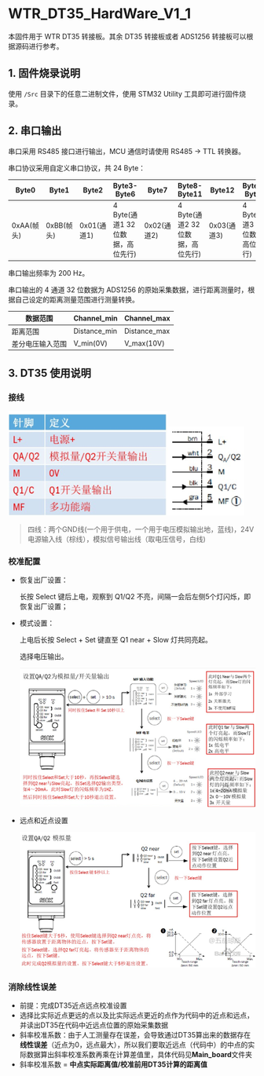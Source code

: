 # WTR_DT35_HardWare_V1_1

本固件用于 WTR DT35 转接板。其余 DT35 转接板或者 ADS1256 转接板可以根据源码进行参考。

## 1. 固件烧录说明

使用 `/Src` 目录下的任意二进制文件，使用 STM32 Utility 工具即可进行固件烧录。

## 2. 串口输出

串口采用 RS485 接口进行输出，MCU 通信时请使用 RS485 -> TTL 转换器。

串口协议采用自定义串口协议，共 24 Byte：

| Byte0      | Byte1      | Byte2       | Byte3-Byte6                      | Byte7       | Byte8-Byte11 | Byte12 | Byte13-Byte16 |Byte17|Byte18-Byte21| Byte22| Byte23|
| ---------- | ---------- | ----------- | -------------------------------- | ----------- | ------------ | ------ | ------------- | ------------- | ------------- | ------------- | ------------- |
| 0xAA(帧头) | 0xBB(帧头) | 0x01(通道1) | 4 Byte(通道1 32位数据，高位先行) | 0x02(通道2) |  4 Byte(通道2 32位数据，高位先行)  | 0x03(通道3) | 4 Byte(通道3 32位数据，高位先行)  |0x03(通道3) | 4 Byte(通道3 32位数据，高位先行)| 0xCC(帧尾) | 0xDD(帧尾) |

串口输出频率为 200 Hz。

串口输出的 4 通道 32 位数据为 ADS1256 的原始采集数据，进行距离测量时，根据自己设定的距离测量范围进行测量转换。

| 数据范围         | Channel_min  | Channel_max  |
| ---------------- | ------------ | ------------ |
| 距离范围         | Distance_min | Distance_max |
| 差分电压输入范围 | V_min(0V)    | V_max(10V)   |

## 3. DT35 使用说明

### 接线

![NULL](./assets/picture_1.jpg)![NULL](./assets/picture_2.jpg)

> 四线：两个GND线(一个用于供电，一个用于电压模拟输出地，蓝线)，24V电源输入线（棕线），模拟信号输出线（取电压信号，白线)

### 校准配置

- 恢复出厂设置：

  长按 Select 键后上电，观察到 Q1/Q2 不亮，间隔一会后左侧5个灯闪烁，即恢复出厂设置；

- 模式设置：

  上电后长按 Select + Set 键直至 Q1 near + Slow 灯共同亮起。

  选择电压输出。

  ![NULL](./assets/picture_3.jpg)

- 远点和近点设置

  ![NULL](./assets/picture_4.jpg)

### 消除线性误差
- 前提：完成DT35近点远点校准设置
- 选择比实际近点更远的点以及比实际远点更近的点作为代码中的近点和远点，并读出DT35在代码中近远点位置的原始采集数据
- 斜率校准系数：由于人工测量存在误差，会导致通过DT35算出来的数据存在**线性误差**（近点为0，远点最大），所以我们要取近远点（代码中）的中点的实际数据算出斜率校准系数再乘在计算差值里，具体代码见**Main_board**文件夹
- 斜率校准系数 = **中点实际距离值/校准前用DT35计算的距离值**